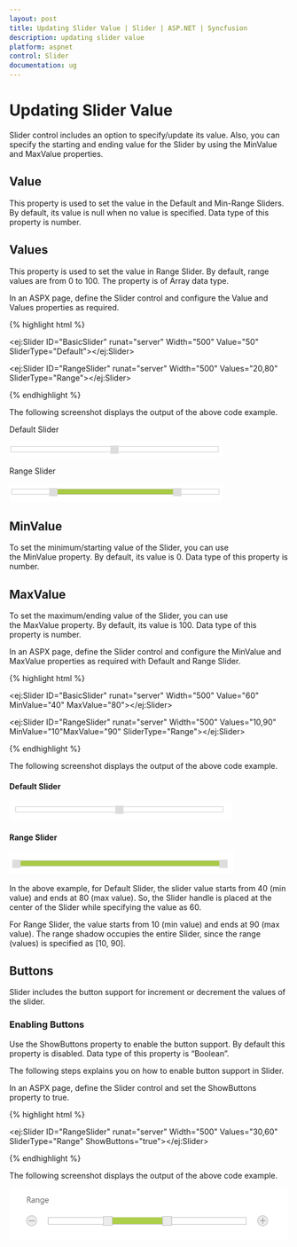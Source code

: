 ```yaml
---
layout: post
title: Updating Slider Value | Slider | ASP.NET | Syncfusion
description: updating slider value
platform: aspnet
control: Slider
documentation: ug
---
```


# Updating Slider Value

Slider control includes an option to specify/update its value. Also, you can specify the starting and ending value for the Slider by using the MinValue and MaxValue properties.

## Value

This property is used to set the value in the Default and Min-Range Sliders. By default, its value is null when no value is specified. Data type of this property is number.

## Values

This property is used to set the value in Range Slider. By default, range values are from 0 to 100. The property is of Array data type.

In an ASPX page, define the Slider control and configure the Value and Values properties as required.

{% highlight html %}

<ej:Slider ID="BasicSlider" runat="server" Width="500" Value="50" SliderType="Default"></ej:Slider> 

<ej:Slider ID="RangeSlider" runat="server" Width="500" Values="20,80" SliderType="Range"></ej:Slider>

{% endhighlight %}



The following screenshot displays the output of the above code example.



Default Slider

![](Updating-Slider-Value_images/Updating-Slider-Value_img1.png)



Range Slider

![](Updating-Slider-Value_images/Updating-Slider-Value_img2.png)



## MinValue

To set the minimum/starting value of the Slider, you can use the MinValue property. By default, its value is 0. Data type of this property is number.

## MaxValue

To set the maximum/ending value of the Slider, you can use the MaxValue property. By default, its value is 100. Data type of this property is number.

In an ASPX page, define the Slider control and configure the MinValue and MaxValue properties as required with Default and Range Slider.

{% highlight html %}

<ej:Slider ID="BasicSlider" runat="server" Width="500" Value="60" MinValue="40" MaxValue="80"></ej:Slider>

<ej:Slider ID="RangeSlider" runat="server" Width="500" Values="10,90" MinValue="10"MaxValue="90" SliderType="Range"></ej:Slider>

{% endhighlight %}



The following screenshot displays the output of the above code example.

#### Default Slider

![](Updating-Slider-Value_images/Updating-Slider-Value_img3.png)

#### Range Slider

![](Updating-Slider-Value_images/Updating-Slider-Value_img4.png)


In the above example, for Default Slider, the slider value starts from 40 (min value) and ends at 80 (max value). So, the Slider handle is placed at the center of the Slider while specifying the value as 60.

For Range Slider, the value starts from 10 (min value) and ends at 90 (max value). The range shadow occupies the entire Slider, since the range (values) is specified as [10, 90].

## Buttons

Slider includes the button support for increment or decrement the values of the slider.

### Enabling Buttons

Use the ShowButtons property to enable the button support. By default this property is disabled. Data type of this property is “Boolean”.

The following steps explains you on how to enable button support in Slider.

In an ASPX page, define the Slider control and set the ShowButtons property to true.

{% highlight html %}

  <ej:Slider ID="RangeSlider" runat="server" Width="500" Values="30,60" SliderType="Range" ShowButtons="true"></ej:Slider>

{% endhighlight %}


The following screenshot displays the output of the above code example.

![](Button-Support_images/Button-Support_img1.png)